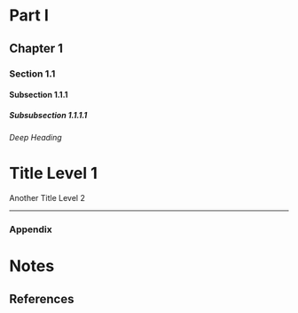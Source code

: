 # Part I

## Chapter 1

### Section 1.1

#### Subsection 1.1.1

##### Subsubsection 1.1.1.1

###### Deep Heading

Title Level 1
===

Another Title Level 2

---

### Appendix

# Notes

## References
